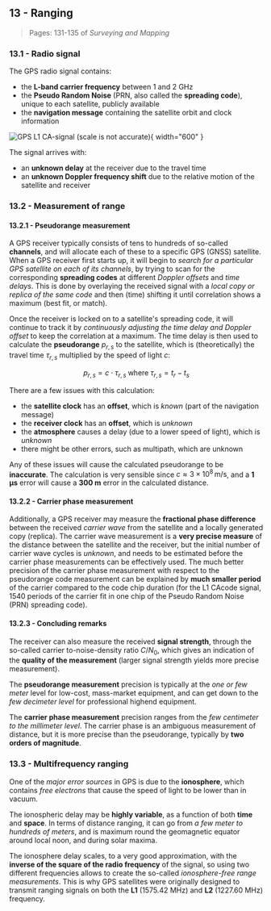 ## 13 - Ranging

> Pages: 131-135 of *Surveying and Mapping*

### 13.1 - Radio signal

The GPS radio signal contains:

- the **L-band carrier frequency** between 1 and 2 GHz
- the **Pseudo Random Noise** (PRN, also called the **spreading code**), unique to each satellite, publicly available
- the **navigation message** containing the satellite orbit and clock information

![GPS L1 CA-­signal (scale is not accurate)](../../../images/GPS_L1_CA-­signal.png){ width="600" }

The signal arrives with:

- an **unknown delay** at the receiver due to the travel time
- an **unknown Doppler frequency shift** due to the relative motion of the satellite and receiver

### 13.2 - Measurement of range

#### 13.2.1 - Pseudorange measurement

A GPS receiver typically consists of tens to hundreds of so-­called **channels**, and will allocate each of these to a specific GPS (GNSS) satellite. When a GPS receiver first starts up, it will begin to *search for a particular GPS satellite on each of its channels*, by trying to scan for the corresponding **spreading codes** at different *Doppler offsets* and *time delays*. This is done by overlaying the received signal with a *local copy or replica of the same code* and then (time) shifting it until correlation shows a maximum (best fit, or match).

Once the receiver is locked on to a satellite's spreading code, it will continue to track it by *continuously adjusting the time delay and Doppler offset* to keep the correlation at a maximum. The time delay is then used to calculate the **pseudorange** $p_{r,s}$ to the satellite, which is (theoretically) the travel time $\tau_{r,s}$ multiplied by the speed of light $c$:

$$
p_{r,s} = c \cdot \tau_{r,s} \; \text{where} \; \tau_{r,s} = t_{r} - t_{s}
$$

There are a few issues with this calculation:

- the **satellite clock** has an **offset**, which is *known* (part of the navigation message)
- the **receiver clock** has an **offset**, which is *unknown*
- the **atmosphere** causes a delay (due to a lower speed of light), which is *unknown*
- there might be other errors, such as multipath, which are unknown

Any of these issues will cause the calculated pseudorange to be **inaccurate**. The calculation is very sensible since $c \approx 3 \times 10^8 \, \text{m/s}$, and a **1 µs** error will cause a **300 m** error in the calculated distance.

#### 13.2.2 - Carrier phase measurement

Additionally, a GPS receiver may measure the **fractional phase difference** between the received *carrier wave* from the satellite and a locally generated copy (replica). The carrier wave measurement is a **very precise measure** of the distance between the satellite and the receiver, but the initial number of carrier wave cycles is *unknown*, and needs to be estimated before the carrier phase measurements can be effectively used. The much better precision of the carrier phase measurement with respect to the pseudorange code measurement can be explained by **much smaller period** of the carrier compared to the code chip duration (for the L1 CA­code signal, 1540 periods of the carrier fit in one chip of the Pseudo Random Noise (PRN) spreading code).

#### 13.2.3 - Concluding remarks

The receiver can also measure the received **signal ­strength**, through the so-­called carrier­ to-­noise-­density ratio $C/N_0$, which gives an indication of the **quality of the measurement** (larger signal­ strength yields more precise measurement).

The **pseudorange measurement** precision is typically at the *one or few meter* level for low­-cost, mass-­market equipment, and can get down to the *few decimeter level* for professional high­end equipment.

The **carrier phase measurement** precision ranges from the *few centimeter to the millimeter level*. The carrier phase is an ambiguous measurement of distance, but it is more precise than the pseudorange, typically by **two orders of magnitude**.

### 13.3 - Multi­frequency ranging

One of the *major error sources* in GPS is due to the **ionosphere**, which contains *free electrons* that cause the speed of light to be lower than in vacuum.

The ionospheric delay may be **highly variable**, as a function of both **time** and **space**. In terms of distance ranging, it can go from *a few meter to hundreds of meters*, and is maximum round the geomagnetic equator around local noon, and during solar maxima.

The ionosphere delay scales, to a very good approximation, with the **inverse of the square of the radio frequency** of the signal, so using two different frequencies allows to create the so­-called *ionosphere-­free range measurements*. This is why GPS satellites were originally designed to transmit ranging signals on both the **L1** (1575.42 MHz) and **L2** (1227.60 MHz) frequency.
